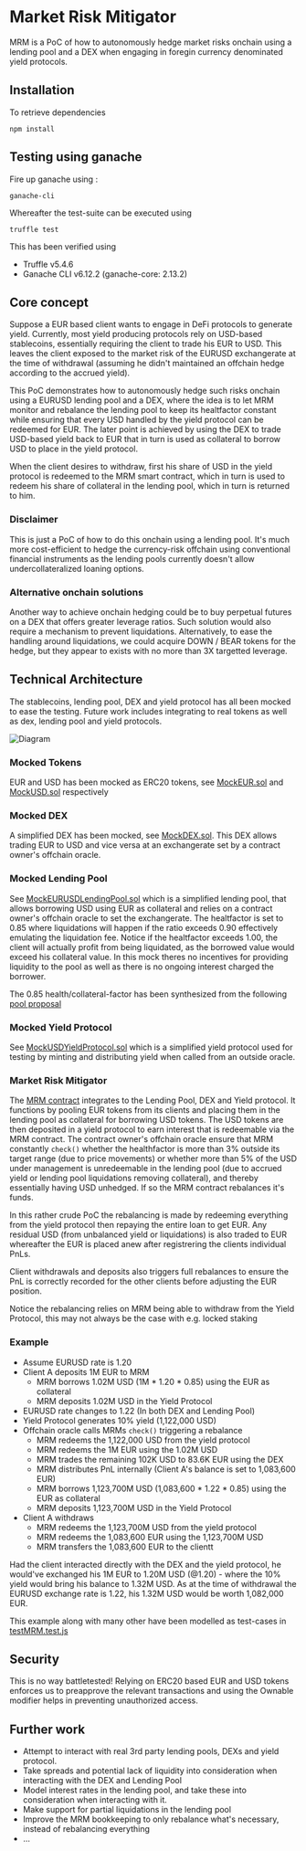 # Market Risk Mitigator
MRM is a PoC of how to autonomously hedge market risks onchain using a lending pool and a DEX when engaging in foregin currency denominated yield protocols.

## Installation
To retrieve dependencies 
```
npm install
```

## Testing using ganache
Fire up ganache using :
```
ganache-cli
```
Whereafter the test-suite can be executed using
```
truffle test
```

This has been verified using 
* Truffle v5.4.6
* Ganache CLI v6.12.2 (ganache-core: 2.13.2)

## Core concept
Suppose a EUR based client wants to engage in DeFi protocols to generate yield. Currently, most yield producing protocols rely on USD-based stablecoins, essentially requiring the client to trade his EUR to USD. This leaves the client exposed to the market risk of the EURUSD exchangerate at the time of withdrawal (assuming he didn't maintained an offchain hedge according to the accrued yield). 
 
This PoC demonstrates how to autonomously hedge such risks onchain using a EURUSD lending pool and a DEX, where the idea is to let MRM monitor and rebalance the lending pool to keep its healtfactor constant while ensuring that every USD handled by the yield protocol can be redeemed for EUR. The later point is achieved by using the DEX to trade USD-based yield back to EUR that in turn is used as collateral to borrow USD to place in the yield protocol.

When the client desires to withdraw, first his share of USD in the yield protocol is redeemed to the MRM smart contract, which in turn is used to redeem his share of collateral in the lending pool, which in turn is returned to him. 
 
### Disclaimer
This is just a PoC of how to do this onchain using a lending pool. It's much more cost-efficient to hedge the currency-risk offchain using conventional financial instruments as the lending pools currently doesn't allow undercollateralized loaning options. 

### Alternative onchain solutions
Another way to achieve onchain hedging could be to buy perpetual futures on a DEX that offers greater leverage ratios. Such solution would also require a mechanism to prevent liquidations. Alternatively, to ease the handling around liquidations, we could acquire DOWN / BEAR tokens for the hedge, but they appear to exists with no more than 3X targetted leverage.

## Technical Architecture
The stablecoins, lending pool, DEX and yield protocol has all been mocked to ease the testing. Future work includes integrating to real tokens as well as dex, lending pool and yield protocols.

![Diagram](https://user-images.githubusercontent.com/7354598/130348655-98624f6d-e529-491a-a103-7efe6e183191.png)

### Mocked Tokens
EUR and USD has been mocked as ERC20 tokens, see [MockEUR.sol](https://github.com/SMLaursen/SBT/blob/main/contracts/mocks/MockEUR.sol) and [MockUSD.sol](https://github.com/SMLaursen/SBT/blob/main/contracts/mocks/MockUSD.sol) respectively

### Mocked DEX
A simplified DEX has been mocked, see [MockDEX.sol](https://github.com/SMLaursen/SBT/blob/main/contracts/mocks/MockDEX.sol). This DEX allows trading EUR to USD and vice versa at an exchangerate set by a contract owner's offchain oracle. 

### Mocked Lending Pool
See [MockEURUSDLendingPool.sol](https://github.com/SMLaursen/SBT/blob/main/contracts/mocks/MockEURUSDLendingPool.sol) which is a simplified lending pool, that allows borrowing USD using EUR as collateral and relies on a contract owner's offchain oracle to set the exchangerate. The healtfactor is set to 0.85 where liquidations will happen if the ratio exceeds 0.90 effectively emulating the liquidation fee. Notice if the healtfactor exceeds 1.00, the client will actually profit from being liquidated, as the borrowed value would exceed his collateral value. In this mock theres no incentives for providing liquidity to the pool as well as there is no ongoing interest charged the borrower. 

The 0.85 health/collateral-factor has been synthesized from the following [pool proposal](https://vote.rari.capital/#/rari/proposal/QmNSdAEikbD9cz9wued9xK4ZQMcoCJfP8o4eSJVpvfFTV2)

### Mocked Yield Protocol
See [MockUSDYieldProtocol.sol](https://github.com/SMLaursen/SBT/blob/main/contracts/mocks/MockUSDYieldProtocol.sol) which is a simplified yield protocol used for testing by minting and distributing yield when called from an outside oracle. 

### Market Risk Mitigator
The [MRM contract](https://github.com/SMLaursen/SBT/blob/main/contracts/MarketRiskMitigator.sol) integrates to the Lending Pool, DEX and Yield protocol. It functions by pooling EUR tokens from its clients and placing them in the lending pool as collateral for borrowing USD tokens. The USD tokens are then deposited in a yield protocol to earn interest that is redeemable via the MRM contract. The contract owner's offchain oracle ensure that MRM constantly `check()` whether the healthfactor is more than 3% outside its target range (due to price movements) or whether more than 5% of the USD under management is unredeemable in the lending pool (due to accrued yield or lending pool liquidations removing collateral), and thereby essentially having USD unhedged. If so the MRM contract rebalances it's funds. 

In this rather crude PoC the rebalancing is made by redeeming everything from the yield protocol then repaying the entire loan to get EUR. Any residual USD (from unbalanced yield or liquidations) is also traded to EUR whereafter the EUR is placed anew after registrering the clients individual PnLs. 

Client withdrawals and deposits also triggers full rebalances to ensure the PnL is correctly recorded for the other clients before adjusting the EUR position. 

Notice the rebalancing relies on MRM being able to withdraw from the Yield Protocol, this may not always be the case with e.g. locked staking 

### Example
* Assume EURUSD rate is 1.20
* Client A deposits 1M EUR to MRM
    * MRM borrows 1.02M USD (1M * 1.20 * 0.85) using the EUR as collateral  
    * MRM deposits 1.02M USD in the Yield Protocol
* EURUSD rate changes to 1.22 (In both DEX and Lending Pool)
* Yield Protocol generates 10% yield (1,122,000 USD)
* Offchain oracle calls MRMs `check()` triggering a rebalance  
    * MRM redeems the 1,122,000 USD from the yield protocol
    * MRM redeems the 1M EUR using the 1.02M USD
    * MRM trades the remaining 102K USD to 83.6K EUR using the DEX
    * MRM distributes PnL internally (Client A's balance is set to 1,083,600 EUR)
    * MRM borrows 1,123,700M USD (1,083,600 * 1.22 * 0.85) using the EUR as collateral  
    * MRM deposits 1,123,700M USD in the Yield Protocol
* Client A withdraws
    * MRM redeems the 1,123,700M USD from the yield protocol
    * MRM redeems the 1,083,600 EUR using the 1,123,700M USD
    * MRM transfers the 1,083,600 EUR to the clientt

Had the client interacted directly with the DEX and the yield protocol, he would've exchanged his 1M EUR to 1.20M USD (@1.20) - where the 10% yield would bring his balance to 1.32M USD. As at the time of withdrawal the EURUSD exchange rate is 1.22, his 1.32M USD would be worth 1,082,000 EUR.

This example along with many other have been modelled as test-cases in [testMRM.test.js](https://github.com/SMLaursen/SBT/blob/main/test/testMRM.test.js)

## Security
This is no way battletested!
Relying on ERC20 based EUR and USD tokens enforces us to preapprove the relevant transactions and using the Ownable modifier helps in preventing unauthorized access.

## Further work
* Attempt to interact with real 3rd party lending pools, DEXs and yield protocol.
* Take spreads and potential lack of liquidity into consideration when interacting with the DEX and Lending Pool
* Model interest rates in the lending pool, and take these into consideration when interacting with it.
* Make support for partial liquidations in the lending pool
* Improve the MRM bookkeeping to only rebalance what's necessary, instead of rebalancing everything
* ...
